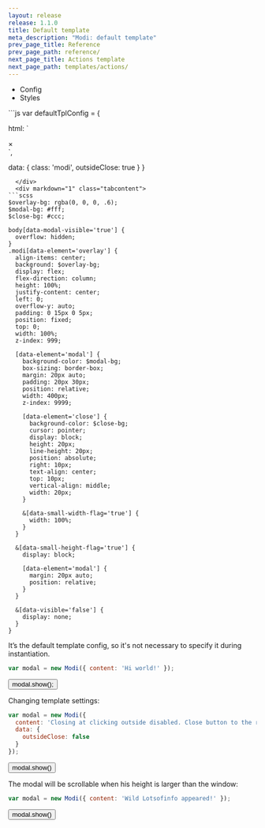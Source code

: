 ```yaml
---
layout: release
release: 1.1.0
title: Default template
meta_description: "Modi: default template"
prev_page_title: Reference
prev_page_path: reference/
next_page_title: Actions template
next_page_path: templates/actions/
---
```


<link href="{{ site.baseurl }}/releases/{{ page.release }}/assets/css/templates/default/styles.min.css" rel="stylesheet">

<div markdown="1" class="minitabs">
  <ul class="tabnames">
    <li>Config</li>
    <li>Styles</li>
  </ul>
  <div markdown="1" class="tabcontent">
```js
var defaultTplConfig = {

  html: `
  <div class="{class}" data-element="overlay" data-visible="false" data-outside-close="{outsideClose}">
    <div data-element="modal" data-small-width="500">
      <span data-element="close">×</span>
      <div data-element="content"></div>
    </div>
  </div>
  `,

  data: {
    class: 'modi',
    outsideClose: true
  }
}
```
  </div>
  <div markdown="1" class="tabcontent">
```scss
$overlay-bg: rgba(0, 0, 0, .6);
$modal-bg: #fff;
$close-bg: #ccc;

body[data-modal-visible='true'] {
  overflow: hidden;
}
.modi[data-element='overlay'] {
  align-items: center;
  background: $overlay-bg;
  display: flex;
  flex-direction: column;
  height: 100%;
  justify-content: center;
  left: 0;
  overflow-y: auto;
  padding: 0 15px 0 5px;
  position: fixed;
  top: 0;
  width: 100%;
  z-index: 999;

  [data-element='modal'] {
    background-color: $modal-bg;
    box-sizing: border-box;
    margin: 20px auto;
    padding: 20px 30px;
    position: relative;
    width: 400px;
    z-index: 9999;

    [data-element='close'] {
      background-color: $close-bg;
      cursor: pointer;
      display: block;
      height: 20px;
      line-height: 20px;
      position: absolute;
      right: 10px;
      text-align: center;
      top: 10px;
      vertical-align: middle;
      width: 20px;
    }

    &[data-small-width-flag='true'] {
      width: 100%;
    }
  }

  &[data-small-height-flag='true'] {
    display: block;

    [data-element='modal'] {
      margin: 20px auto;
      position: relative;
    }
  }

  &[data-visible='false'] {
    display: none;
  }
}
```
  </div>
</div>

It’s the default template config, so it's not necessary to specify it during instantiation.

```js
var modal = new Modi({ content: 'Hi world!' });
```

<script style="text/javascript">
var modal = new Modi({ content: 'Hi world!' });
</script>
<button class="button" onclick="modal.show()">modal.show();</button>

Changing template settings:

```js
var modal = new Modi({
  content: 'Closing at clicking outside disabled. Close button to the rescue.',
  data: {
    outsideClose: false
  }
});
```

<script style="text/javascript">
var modalCustom = new Modi({
  content: 'Closing at clicking outside disabled. Close button to the rescue.',
  data: {
    outsideClose: false
  }
});
</script>
<button class="button" onclick="modalCustom.show()">modal.show()</button>

The modal will be scrollable when his height is larger than the window:

```js
var modal = new Modi({ content: 'Wild Lotsofinfo appeared!' });
```

<script style="text/javascript">
var modalLarge = new Modi({ content: '<p> Lorem ipsum dolor sit amet, consectetur adipiscing elit. Vivamus enim lorem, fermentum id ante quis, semper dignissim est. Aenean eget neque in augue ornare mollis eu a magna. Nunc ut tristique nisl, consequat tincidunt augue. Sed porta porttitor orci ut lobortis. Nulla fermentum, arcu ac venenatis porttitor, arcu lectus porttitor est, ut congue velit risus eget ipsum. Sed imperdiet dolor nec lacus ultrices, eu dictum enim cursus. Proin vehicula augue turpis, sit amet rutrum orci tristique a. Sed pretium enim eu eleifend ornare. Interdum et malesuada fames ac ante ipsum primis in faucibus. Fusce a magna et lacus iaculis tincidunt. Sed et tellus fermentum, vulputate urna nec, efficitur ligula. Vestibulum ante ipsum primis in faucibus orci luctus et ultrices posuere cubilia Curae; </p> <p> Vivamus laoreet tincidunt lorem, vitae pellentesque mi tincidunt consequat. Phasellus quis imperdiet velit, nec feugiat leo. Sed ut neque quis leo tempor aliquet id sed sapien. Nulla quis leo nisi. Cras blandit egestas mi, at mollis nisl lacinia ut. Proin interdum vestibulum sapien, ac hendrerit elit commodo at. Fusce est purus, commodo ac lorem sit amet, imperdiet convallis nunc. Fusce at libero in nulla dignissim efficitur in eu dolor. Phasellus efficitur, erat nec lobortis viverra, dui elit tincidunt turpis, quis porta odio purus et nibh. Proin id lorem vel libero euismod vestibulum. Pellentesque a convallis ante. </p> <p> In enim tellus, bibendum at laoreet ut, pretium sed dolor. Phasellus quis molestie mauris. In eget nisl ac ipsum egestas semper. Proin lorem ex, laoreet a nisl at, vehicula pulvinar leo. Etiam aliquam sed libero quis laoreet. Nunc ornare, elit vel mattis pellentesque, quam nulla porta ante, non imperdiet metus nisl a quam. Vestibulum ante ipsum primis in faucibus orci luctus et ultrices posuere cubilia Curae; Nulla bibendum rhoncus eros, quis luctus ex molestie eget. Nulla porttitor purus vel fringilla lobortis. Suspendisse convallis sapien sit amet eros cursus aliquet. Cras eleifend, eros sollicitudin venenatis feugiat, ex est efficitur metus, nec semper mauris justo non ipsum. In posuere, risus ac blandit euismod, nisl leo fringilla nunc, at auctor velit nisi quis nibh. Aliquam volutpat mattis ipsum vel tincidunt. Donec maximus nibh in est pellentesque, at venenatis leo molestie. Nulla cursus at lectus ut sodales. Fusce consequat rutrum nisi, porttitor imperdiet dui auctor quis. </p> <p> In hac habitasse platea dictumst. Nunc efficitur sit amet massa sit amet pharetra. Nunc dapibus, neque ut feugiat euismod, orci turpis bibendum velit, ac viverra lorem augue a tellus. Sed gravida diam at sapien malesuada tempor a id metus. Pellentesque rutrum lacinia erat quis molestie. Fusce lacinia, tellus sit amet feugiat pulvinar, sapien augue bibendum nulla, vitae sagittis felis lectus vel ligula. Morbi justo enim, auctor sit amet efficitur ac, varius a mi. Vivamus iaculis sem ac lacus pellentesque, eu dictum orci tristique. Duis porta vitae urna sit amet blandit. Quisque venenatis lacus suscipit turpis tempus, id ullamcorper sem tempus. Aenean vel tincidunt est. </p> <p> Phasellus in tellus quis justo finibus dapibus. Morbi mattis mauris turpis, at hendrerit arcu aliquam vel. Aliquam erat volutpat. Mauris venenatis luctus nunc eu luctus. Nullam ac arcu quis felis tincidunt rutrum et eu lacus. Aliquam erat volutpat. Vestibulum turpis ligula, dignissim sit amet hendrerit eget, aliquet eu nisi. In rhoncus erat sit amet sagittis dapibus. </p> <p> Praesent ac eros ut erat vestibulum rutrum quis a elit. Aliquam erat volutpat. Praesent gravida purus a metus iaculis faucibus. Aliquam vestibulum dolor non eros rhoncus, sit amet tristique leo porta. Etiam sit amet libero ac odio posuere fermentum sed ut mi. Morbi id bibendum arcu. Donec facilisis non tortor congue sollicitudin. Nullam porta molestie pellentesque. Nulla malesuada nibh id arcu posuere, non fringilla purus molestie. </p> <p> Cras quis mi nunc. In hac habitasse platea dictumst. Aliquam a commodo nisl. Fusce molestie, odio quis lobortis tincidunt, magna ligula finibus justo, ac vestibulum velit enim non eros. Pellentesque habitant morbi tristique senectus et netus et malesuada fames ac turpis egestas. Donec fringilla mollis nisi, in congue eros congue ac. Vestibulum ac aliquam odio. Pellentesque laoreet iaculis lacinia. </p> <p> Mauris vel sollicitudin ex. Fusce eu risus sed erat dignissim laoreet. Aliquam rhoncus faucibus viverra. Cras lobortis lorem vitae blandit bibendum. Duis mollis arcu ut interdum sodales. Quisque vulputate mi tincidunt magna fermentum, nec malesuada eros vestibulum. Aliquam dolor ex, dictum a congue id, accumsan ut mi. Ut diam ligula, tincidunt eu magna ut, luctus porta purus. Pellentesque mollis finibus arcu nec semper. Morbi sed lorem commodo nulla eleifend tristique. </p> <p> Quisque ac augue porttitor sem feugiat consequat quis a lacus. Nulla aliquam purus sit amet massa tempus, eu imperdiet magna aliquet. Pellentesque tincidunt dapibus lectus, vitae feugiat dolor ornare eu. Nam at commodo metus. Nulla ut accumsan mi. Donec porta molestie sapien eu pharetra. Sed ut volutpat tortor, nec accumsan metus. Cras ac felis magna. Praesent consequat sem a metus luctus sodales. Nunc varius lacinia tortor, ac malesuada urna convallis id. Ut malesuada eleifend diam, at lobortis lectus dignissim nec. Donec id dolor in tortor rutrum elementum eget in ante. Morbi purus nibh, finibus hendrerit est vel, volutpat pharetra metus. Proin mattis diam vel diam tempus viverra. Donec id nulla gravida, volutpat nunc nec, congue nisi. Aliquam erat volutpat. </p> <p> Vestibulum pretium eros sed nisl rhoncus, eget euismod dui gravida. Morbi consectetur mattis erat, ut condimentum tellus commodo sed. In volutpat erat eget quam ornare venenatis. Nunc quam metus, sodales et condimentum nec, porttitor a orci. Vivamus nec sodales nibh, ut porta eros. Vivamus eget gravida tellus. Ut laoreet ultricies mi in lacinia. Morbi ornare enim non mi porttitor ultrices dignissim ut quam. Nullam laoreet iaculis risus, et pharetra ex accumsan eu. </p>' });
</script>
<button class="button" onclick="modalLarge.show()">modal.show()</button>
